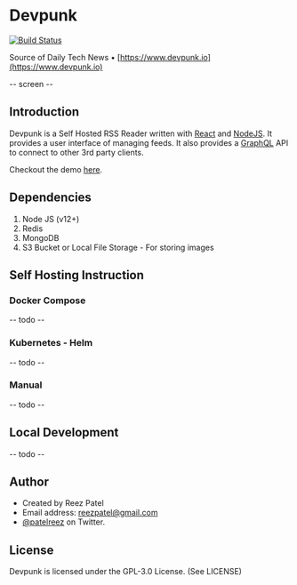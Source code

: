 # Devpunk

[![Build Status](https://ci.rlab.app/api/badges/reezpatel/dev_punk/status.svg)](https://ci.rlab.app/reezpatel/dev_punk)

Source of Daily Tech News &bull; [https://www.devpunk.io](https://www.devpunk.io)

-- screen --

## Introduction

Devpunk is a Self Hosted RSS Reader written with [React](https://reactjs.org/) and [NodeJS](https://nodejs.org). It provides a user interface of managing feeds. It also provides a [GraphQL](https://graphql.org/) API to connect to other 3rd party clients.

Checkout the demo [here](https://devpunk.io).

## Dependencies

1. Node JS (v12+)
2. Redis
3. MongoDB
4. S3 Bucket or Local File Storage - For storing images

## Self Hosting Instruction

### Docker Compose

-- todo --

### Kubernetes - Helm

-- todo --

### Manual

-- todo --

## Local Development

-- todo --

## Author

- Created by Reez Patel
- Email address: [reezpatel@gmail.com](mailto://reezpatel@gmail.com)
- [@patelreez](https://twitter.com/patelreez) on Twitter.

## License

Devpunk is licensed under the GPL-3.0 License. (See LICENSE)
